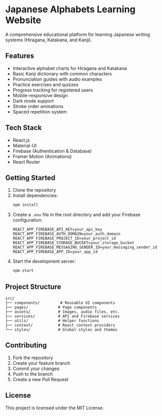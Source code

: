 # Japanese Alphabets Learning Website

A comprehensive educational platform for learning Japanese writing systems (Hiragana, Katakana, and Kanji).

## Features

- Interactive alphabet charts for Hiragana and Katakana
- Basic Kanji dictionary with common characters
- Pronunciation guides with audio examples
- Practice exercises and quizzes
- Progress tracking for registered users
- Mobile-responsive design
- Dark mode support
- Stroke order animations
- Spaced repetition system

## Tech Stack

- React.js
- Material-UI
- Firebase (Authentication & Database)
- Framer Motion (Animations)
- React Router

## Getting Started

1. Clone the repository
2. Install dependencies:
   ```bash
   npm install
   ```
3. Create a `.env` file in the root directory and add your Firebase configuration:
   ```
   REACT_APP_FIREBASE_API_KEY=your_api_key
   REACT_APP_FIREBASE_AUTH_DOMAIN=your_auth_domain
   REACT_APP_FIREBASE_PROJECT_ID=your_project_id
   REACT_APP_FIREBASE_STORAGE_BUCKET=your_storage_bucket
   REACT_APP_FIREBASE_MESSAGING_SENDER_ID=your_messaging_sender_id
   REACT_APP_FIREBASE_APP_ID=your_app_id
   ```
4. Start the development server:
   ```bash
   npm start
   ```

## Project Structure

```
src/
├── components/         # Reusable UI components
├── pages/             # Page components
├── assets/            # Images, audio files, etc.
├── services/          # API and Firebase services
├── utils/             # Helper functions
├── context/           # React context providers
└── styles/            # Global styles and themes
```

## Contributing

1. Fork the repository
2. Create your feature branch
3. Commit your changes
4. Push to the branch
5. Create a new Pull Request

## License

This project is licensed under the MIT License. 